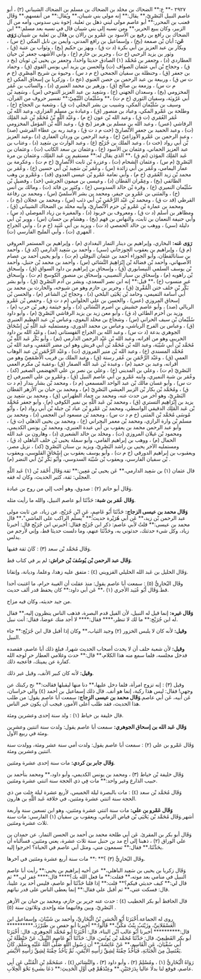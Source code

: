 ٢٩٢٧ -** ع:** الضحاك بن مخلد بن الضحاك بن مسلم بن الضحاك الشيباني (٢) ، أبو عاصم النبيل البَصْرِيّ،** يقال:** إنه مولى بني شيبان،** ويُقال:** من أنفسهم،** وَقَال قعنب بن المحرر:** أبو عاصم مولى لبني ذهل بن ثعلبة. إخوة بني سدوس، وأمه من آل الزبير، وكان يبيع الحرير،** ومن نسبه إلى بني شيبان قال في نسبه بعد مسلم:** ابن الضحاك بن رافع بن رفيع بن الأسود بن عَمْرو بن رالان بن هلال بن ثعلبة بن شيبان.**رَوَى عَن:** أبان بْن صمعة (بخ) ، وإسماعيل بن رافع المدني، وأيمن بن نابل المكي (خ س) ، وبكار بن عبد العزيز بن أَبي بكرة (د ت ق) ، وبهز بن حكيم (بخ) ، وثواب بن عتبة (ق) ، وثور بن يزيد الرحبي (خ ت) ، وجرير بن حازم (خ) ، وأبي الأشهب جعفر بْن حيان العطاردي (د) ، وجعفر بن مُحَمَّد (١) الصادق حديثا واحدا، وجعفر بن يحيى بْن ثوبان (بخ د ق) ، وحجاج بْن أَبي عثمان الصواف (ت) والحسن بن يزيد أبي يونس القوي (ق) ، وحماد بن جعفر (ق) ، وحنظلة بن سفيان الجمحي (خ م د س) ، وحيوة بن شريح المِصْرِي (خ م ت س ق) ، وربيعة بن عبد الرحمن بن حصن الغنوي (عخ د) ، وزكريا بن إسحاق المكي (خ م ت س) ، وزمعة بن صالح (ق) ، وزهير بن محمد العنبري (د) ، والسائب بن عُمَر المخزومي (بخ) ، وسعدان الجهني (خ) ، وسَعِيد بن عبد العزيز التنوخي (س) ، وسَعِيد بْن أَبي عَرُوبَة، وسفيان الثوري (خ م ت) ،** وسُلَيْمان التَّيْمِيّ:** تفسير حروف من القرآن، وسيف بن سُلَيْمان المكي، وشبيب بن بشر البجلي (ت ق) ، وشعبة بن الحجاج (خ) ، وطلحة بن عَمْرو المكي، وعباد بن منصور (ق) ، وعبادة بن مسلم الفزاري، وعبد الله بْن عُمَر العُمَري (ت ق) ، وعبد الله بْن عون (خ م) ، وعَبْد اللَّهِ بْنُ مُحَمَّدِ بْنِ عَبد المَلِك الرقاشي (عس) ، وعبد الله بن مسلم بن هرمز (بخ ق) ، وعبد اللَّه بْن المؤمل المخزومي (ت) ، وعبد الحميد بن جعفر الأَنْصارِيّ (خت م د ت ق) ، وعبد ربه بن عطاء القرشي (صد) ، وعبد الرحمن بن عَمْرو الأَوزاعِيّ (خ) ، وعبد الرحمن بن وردان الغفاري (د) ،وعبد العزيز بْن أَبي رواد (خت د) ، وعبد الملك بن جُرَيْج (ع) ، وعبد الوارث بن سَعِيد (د) ، وعتاب بن عبد العزيز الحماني، وعثمان بن الأسود (خ) ، وعثمان بن سعد الكاتب (ت) ، وعثمان بن عَبد المَلِك المؤذن (تم ق) ،** الذي يقال له:** مستقيم بن عَبد المَلِك، وعثمان بن مرة البَصْرِيّ (م س) ، وعثمان الشحام (ت) ، وعزرة بْن ثابت الأَنْصارِيّ (خ م ت) ، وعكرمة بن عمار اليمامي، وعُمَر بن أَبي زائدة (س) ، وعُمَر بْن سَعِيد بْن أَبي حسين (خ) ، وعُمَر بن محمد بْن زيد العُمَري (خ م) ، وأبي نعامة عَمْرو بْن عيسى العدوي (قد) ، وعَمْرو بن وهب الطائفي (بخ) ، وعِمْران القطان (د) ، وعيسى بن ميمون الجرشي (خد) ، وفضيل بْن سُلَيْمان النميري (خ) ، وقرة بْن خالد السدوسي (خ) ، وكثير بن فائد (ت) ، ومالك بن أنس (خ) ، والمثنى بن عَمْرو بن جيفر، ومحمد بن بشر الأَسلميّ (س) ، ومحمد بن رفاعة القرظي (قد ت ق) ، ومحمد بْن عَبْد الرَّحْمَنِ بْن أَبي ذئب (س) ، ومحمد بن عجلان (بخ د) ، ومحمد بن عمارة بْن عَمْرو بْن حزم الأَنْصارِيّ، وأبيه مخلد بن الضحاك الشيباني (ق) ، ومظاهر بن أسلم (د ت ق) ، ومعروف بن خربوذ (د) ، والمغيرة بن زياد الموصلي (د س) ، وأبي حنيفة النعمان بن ثابت، والنهاس بن قهم (بخ) ، وهشام بن حسان (س) ، ووبر بْن أَبي دليلة (سي) ، ووهب بن خالد الحمصي (د ت) ، ويزيد بن أَبي عُبَيد (خ م د) ، وأبي الجراح المهري (ت) ، وأبي المليح الفارسي (ت) .

**رَوَى عَنه:** البخاري، وإبراهيم بن دينار التمار البغدادي (م) ، وإبراهيم بن المستمر العروقي (م ق) ، وإبراهيم بن يعقوب الجوزجاني (سي) ، وأحمد بن سَعِيد الدارمي (كد ق) ، وأحمد بن سنانالقطان، وأبو الجوزاء أحمد بن عثمان النوفلي (م ت) ، وأبو يحيى أحمد بن عصام الأصبهاني، وأحمد بْن فضالة بْن إِبْرَاهِيمَ النَّسَائي (س) ، وأحمد بن محمد بْن حنبل، وأحمد بْن يوسف السلمي النيسابوري (ق) ، وإسحاق بن إبراهيم بن داود السواق (ق) ، وإسحاق بْن راهويه (م) ، وإسحاق بن سيار النصيبي، وإسحاق بن منصور الكوسج (م ت) ، وإسحاق غير منسوب (خ) ،** قيل:** إنه ابن نصر السعدي، وبشر بن آدم البَصْرِيّ (ق) ، وأبو بشر بَكْر بْن خلف ختن الْمُقْرِئ (ق) ، وجرير بن حازم وهو من شيوخه، والحارث بن محمد بن أَبي أسامة التميمي، وحامد بْن يَحْيَى البلخي (د) ، وحجاج بْن الشاعر (م) ، والحسن بْن إسحاق المروزي (عس) ، والحسن بن علي الحلواني (م د ت ق) ، وحفص بْن عَمْرو الربالي (صد) ، وأبو عاصم خشيش بن أصرم النَّسَائي (د) ، وأبو خيثمة زهير بْن حرب (م) ، وزيد بن أخزم الطائي (د ق) ، وأبو معن زيد بن يزيد الرقاشي البَصْرِيّ (م) ، وأبو داود سُلَيْمان بْن سيف الحراني (س) ، وشجاع بن مخلد البغوي، وعباس بْن عبد العظيم العنبري (ق) ، وعباس بن الفرج الرياشي، وعباس بن محمد الدوري، ومستمليه عَبد اللَّهِ بْن إِسْحَاقَ الجوهري بدعة (د ت س) ، وعبد الله بن الجراح القهستاني (مد) ، وعَبْد الله بن داود الخريبي وهو من أقرانه، وعبد الله بْن عَبْد الرحمن الدارمي (تم) ، وأبو بَكْر عَبد اللَّهِ بْن مُحَمَّد بْن أَبي شَيْبَة، وعبد الله بْن مُحَمَّد بْن أَبي قريش وهو ابن مضر الثقفي، وعبد الله بْن مُحَمَّد المسندي (خ) ، وعبد الله بْن منير المروزي (ت) ، وعَبْد الرَّحْمَنِ بْن عبد الوهاب العمي (ق) ، وعَبْد الرَّحْمَنِ بن عُمَر رستة (ق) ، وعبد الملك بن قريب الأَصْمَعِيّ وهو من أقرانه، وعبد بن حميد (م) ، وعبدة بْن عَبد اللَّه الصفار (ق) ،وعقبة بْن مكرم العمي البَصْرِيّ (م ت) ، وعلي بن المديني (خ) ، وعلي بن نصر بن علي الجهضمي الصغير (كد) ، وعُمَر بن شبة النميري، وابنه عَمْرو بن أَبي عاصم النبيل (ق) ، وعَمْرو بن علي الصيرفي (خ ت س) ، وأبو غسان مالك بْن عبد الواحد المسمعي (م د) ، ومحمد بْن بشار بندار (م د ت ق) ، ومُحَمَّد بْن بكار بْن الزبير العيشي البَصْرِيّ (م) ، ومحمد بن حبان بن الأزهر القطان البَصْرِيّ، وهو آخر من حدث عنه، ومحمد بن حماد الطهراني (ق) ، ومحمد بن سَعِيد بن يزيد بن إِبْرَاهِيم التستري (ق) ، ومحمد بْن عَبد اللَّهِ بن نمير الكوفي (م) ، وأبو جعفر مُحَمَّد بْن عَبد المَلِك الدقيقي الواسطي، ومحمد بْن عَمْرو بْن عباد بْن جبلة بْن أَبي رواد (م) ، وأَبُو مُوسَى مُحَمَّد بْن المثنى (خ م د ت س) ، ومحمد بْن مسعود ابن العجمي (د) ، ومحمد بن مسلم بْن وارة الرازي، ومحمد بْن معمر البحراني (خ) ، ومحمد بن يحيى الذهلي (ت ق) ، وأبو عبد الرحمن محمد بن يعقوب بن أَبي عبدة العنبري، ومحمد بْن يونس الكديمي، ومحمود بْن غيلان المروزي (ت) ، ومخلد بن خالد الشعيري (د) ، وهارون بن عَبد الله الحمال (م) ، ووهب بن إبراهيم الفامي، وأبو سملة يحيى بْن خلف الباهلي (د ق) ، ومستمليه الآخر يحيى بن راشد البَصْرِيّ، ويزيد بن سنان البَصْرِيّ (كد) ، نزيل مصر، ويعقبوب بن إبراهيم الدورقي (خ م ت) ، وأبو يوسف يعقوب بن إِسْحَاقَ القلوسي، ويعقوب بْن سفيان الفارسي، ويعقوب بْن شَيْبَة السدوسي، وأَبُو بَكْرِ بْنُ أَبي النضر (م) .

قال عثمان (١) بن سَعِيد الدارمي،** عَن يحيى بْن مَعِين:** ثقة.وَقَال أَحْمَد بْن (١) عَبد اللَّهِ العجلي: ثقة، كثير الحديث، وكان له فقه.

وَقَال أبو حاتم (٢) : صدوق، وهو أحب إلي من روح بن عبادة.

**وَقَال عُمَر بن شبة:** حَدَّثَنَا أبو عاصم النبيل، والله ما رأيت مثله.

**وَقَال محمد بن عيسى الزجاج:** حَدَّثَنَا أَبُو عَاصِمٍ، عَنِ ابْنِ جُرَيْج، عن زياد، عن ثابت مولى عبد الرحمن بْن زيد،** عَن أبي هُرَيْرة حديث:** "يسلم الراكب على الماشي"،** قال محمد بن عيسى:** قلتُ لأبي عاصم: ذكر ابن جُرَيْج فقال: أخبرني ابن جُرَيْج قال: أخبرنا زياد، وكل شيء حدثتك، حدثوني به، وحَدَّثَنَا عنهم، وما دلست حديثا قط، وإني لأرجم من يدلس.

وَقَال مُحَمَّد بْن سعد (٣) : كَانَ ثقة فقيها.

**وَقَال عبد الرحمن بْن يُوسُفَ بْن خراش:** لم ير في كتاب قط.

وَقَال الخليل بن عَبد الله الخليلي القزويني (٤) : متفق عليه زهدا، وعلما، وديانة، وإتقانا.

وقَال البُخارِيُّ (٥) : سمعت أبا عاصم يقول: منذ عقلت أن الغيبة حرام، ما اغتبت أحدا قط.وَقَال أَبُو عُبَيد الأجري (١) ،** عَن أبي داود:** كان يحفظ قدر ألف حديث.

من جيد حديثه، وكان فيه مزاح.

**وَقَال غيره:** إنما قيل له النبيل، لأن الفيل قدم البصرة، فذهب الناس ينظرون إليه،** فقال له ابن جُرَيْج:** ما لك لا تنظر،**** فقال:**** لا أجد منك عوضا، فقال: أنت نبيل.

**وقيل:** لأنه كان لا يلبس الخزور (٢) وجيد الثياب،** وكان إذا أقبل قال ابن جُرَيْج:** جاء النبيل.

**وقيل:** لأن شعبة حلف أن لا يحدث أصحاب الحديث شهرا، فبلغ ذلك أبا عاصم، فقصده فدخل مجلسه، فلما سمع منه هذا الكلام،** قال:** حدث وغلامي العطار حر لوجه الله كفارة عن يمينك، فأعجبه ذلك.

**وقيل:** لأنه كان كبير الأنف، وقيل غير ذلك.

وقيل (٣) : إنه تزوج امرأة، فلما دخل عليها،** دنا منها ليقبلها فقالت:** نح ركبتك عن وجهي! فقال: ليس هذا ركبة، إنما هو أنف. قال ذلك إسماعيل بن أحمد (٤) والي خراسان، عَن أبيه، عَن أبي عاصم.**وَقَال محمد بن عيسى الزجاج:** سمعت أبا عاصم يقول: من طلب هذا الحديث، فقد طلب أعلى الأمور، فيجب أن يكون خير الناس.

قال خليفة بن خياط (١) : ولد سنة إحدى وعشرين ومئة.

**وَقَال عَبد الله بن إسحاق الجوهري:** سمعت أبا عاصم يقول: ولدت سنة اثنتين وعشرين ومئة في ربيع الأول.

وَقَال عَمْرو بن علي (٢) : سمعت أبا عاصم يقول: ولدت أمي سنة عشر ومئة، وولدت سنة اثنتين وعشرين ومئة.

**وَقَال جابر بن كردي:** مات سنة إحدى عشرة ومئتين.

وَقَال خليفة بْن خياط (٣) ، ومحمد بن يونس الكديمي، وأبو داود،** ومحمد بنأحمد بن حبيب الذارع وغير واحد:** مات فِي ذي الحجة سنة اثنتي عشرة ومئتين.

وَقَال مُحَمَّد بْن سعد (٤) : مات بالبصرة ليلة الخميس، لأربع عشرة ليلة خلت من ذي الحجة سنة اثنتي عشرة ومئتين، في خلافة عَبد اللَّهِ بن هارون.

**وَقَال عَمْرو بن علي:** مات سنة اثنتي عشرة ومئتين، وهو ابن تسعين سنة وأربعة أشهر.وَقَال مُحَمَّد بْن يَحْيَى بْن فياض الزماني، ويعقوب بن سفيان (١) الفارسي: مات سنة ثلاث عشرة ومئتين.

وَقَال أبو بكر بن المقرئ. عَن أبي طلحة محمد بن أحمد بن الحسن التمار، عن حمدان بن علي الوراق (٢) ، ذهبنا إلى أح مد بن حنبل سنة ثلاث عشرة، يعني ومئتين، فسألناه أن يحَدَّثَنَا،** فقال:** تسمعون مني، ومثل أبي عاصم في الحياة؟ اخرجوا إليه.

وقَال البُخارِيُّ (٣) ؟** :** مات سنة أربع عشرة ومئتين في آخرها.

وَقَال زكريا بن يحيى بن سَعِيد الباهلي،** عن أخيه إبراهيم بن يحيى:** رأيت أبا عاصم النبيل في منامي بعد موته،** فقلت:** ما فعل الله بك؟**** قال:**** غفر لي،** ثم قال لي:** كيف حديثي فيكم؟** قلت:** إذا قلنا حَدَّثَنَا أبو عاصم، فليس أحد يرد علينا، قال: فسكت عني،** ثم أقبل علي فقال:** إنما يعطى الناس على قدر نياتهم.

قال الحافظ أبو بكر الخطيب (٤) : حدث عنه جرير بن حازم، ومحمد بن حبان بن الأزهر البَصْرِيّ، وبين وفاتيهما مئة وإحدى وثلاثون سنة (٥) .

روى له الجماعة.أَخْبَرَنَا أَبُو الْحَسَنِ بْنُ الْبُخَارِيِّ، وأحمد بن شَيْبَانَ، وإسماعيل ابن الْعَسْقَلانِيِّ، وزَيْنَبُ بِنْتُ مَكِّيٍّ،** قَالُوا:** أخبرنا أبو حفص بن طَبَرْزَذَ،********** قال:********** أخبرنا أَبُو غالب ابْن البناء، قال: أَخْبَرَنَا أبو مُحَمَّد الجوهري، قال: أَخْبَرَنَا أبو بكر القَطِيعِيّ، قال: حَدَّثَنَا مُحَمَّد بْن يُونُسَ، قال: حَدَّثَنَا أَبُو عَاصِمٍ النَّبِيلُ، عَنْ حَنْظَلَةَ بْنِ أَبي سُفْيَانَ، عَنِ الْقَاسِمِ،** عَنْ عَائِشَةَ:** أن رَسُول اللَّهِ صَلَّى اللَّهُ عَلَيْهِ وسَلَّمَ، كَانَ يَغْتَسِلُ مِنَ الْجَنَابَةِ، فَيَأْخُذُ حِفْنَةً لِشِقِّ رَأْسِهِ الأَيْمَنِ، ثُمَّ يَأْخُذُ حِفْنَةً لِشِقِّ رَأْسِهِ الأَيْسَرِ.

رَوَاهُ الْبُخَارِيُّ (١) ، ومُسْلِمٌ (٢) ، وأبو داود (٣) ، والنَّسَائي (٤) ، عنمُحَمَّدِ بْنِ الْمُثَنَّى عَن أَبِي عاصم، فوقع لنا بدلا عاليا بِدَرَجَتَيْنِ.** وعِنْدَهُمْ فِي أَوَّلِ الْحَدِيثِ:** دَعَا بشيءٍ نَحْوَ الْحِلابِ.